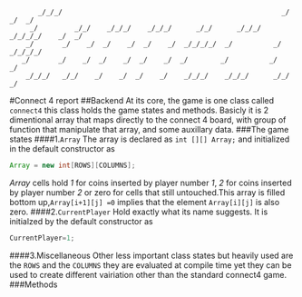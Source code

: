 ```
       _/_/_/                                                      _/        _/  _/
     _/         _/_/    _/_/_/    _/_/_/      _/_/      _/_/_/  _/_/_/_/    _/  _/
    _/       _/    _/  _/    _/  _/    _/  _/_/_/_/  _/          _/        _/_/_/_/
   _/       _/    _/  _/    _/  _/    _/  _/        _/          _/            _/
    _/_/_/   _/_/    _/    _/  _/    _/    _/_/_/    _/_/_/      _/_/        _/
```
#Connect 4 report
##Backend
At its core, the game is one class called `connect4` this class holds the game
states and methods. Basicly it is 2 dimentional array that maps directly to
the connect 4 board, with group of function that manipulate that array, and
some auxillary data.
###The game states
####1.`Array`
The array is declared as ```int [][] Array;``` and initialized in the default
constructor as
```java
Array = new int[ROWS][COLUMNS];
```
_Array_ cells hold _1_ for coins
inserted by player number _1_, _2_ for coins inserted by player number _2_ or zero
for cells that still untouched.This array is filled bottom up,`Array[i+1][j] =0`
implies that the element `Array[i][j]` is also zero.
####2.`CurrentPlayer`
Hold exactly what its name suggests. It is initialzed by the default constructor as
```java
CurrentPlayer=1;
```
####3.Miscellaneous
Other less important class states but heavily used are the `ROWS` and the
`COLUMNS` they are evaluated at compile time yet they can be used to create
different vairiation other than the standard connect4 game.
###Methods
